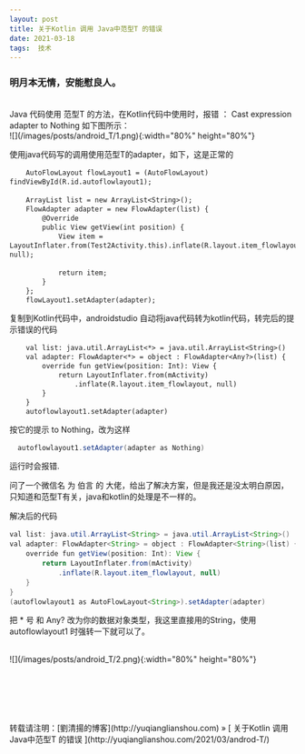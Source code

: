 ```yaml
---
layout: post  
title: 关于Kotlin 调用 Java中范型T 的错误
date: 2021-03-18  
tags:  技术
---
```

### 明月本无情，安能慰良人。
<br/> 
Java 代码使用 范型T 的方法，在Kotlin代码中使用时，报错 ：  Cast expression adapter to Nothing   
如下图所示：

<br/>
![](/images/posts/android_T/1.png){:width="80%" height="80%"}  
<br/>

使用java代码写的调用使用范型T的adapter，如下，这是正常的  

        
        AutoFlowLayout flowLayout1 = (AutoFlowLayout) findViewById(R.id.autoflowlayout1);

        ArrayList list = new ArrayList<String>();
        FlowAdapter adapter = new FlowAdapter(list) {
            @Override
            public View getView(int position) {
                View item = LayoutInflater.from(Test2Activity.this).inflate(R.layout.item_flowlayout, null);

                return item;
            }
        };
        flowLayout1.setAdapter(adapter);



复制到Kotlin代码中，androidstudio 自动将java代码转为kotlin代码，转完后的提示错误的代码  

        val list: java.util.ArrayList<*> = java.util.ArrayList<String>()
        val adapter: FlowAdapter<*> = object : FlowAdapter<Any?>(list) {
            override fun getView(position: Int): View {
                return LayoutInflater.from(mActivity)
                    .inflate(R.layout.item_flowlayout, null)
            }
        }
        autoflowlayout1.setAdapter(adapter)

按它的提示 to Nothing，改为这样      

```java
  autoflowlayout1.setAdapter(adapter as Nothing)  
```
运行时会报错.  

问了一个微信名 为 伯言 的 大佬，给出了解决方案，但是我还是没太明白原因，只知道和范型T有关，java和kotlin的处理是不一样的。 

解决后的代码  

```java
val list: java.util.ArrayList<String> = java.util.ArrayList<String>()
val adapter: FlowAdapter<String> = object : FlowAdapter<String>(list) {
    override fun getView(position: Int): View {
        return LayoutInflater.from(mActivity)
            .inflate(R.layout.item_flowlayout, null)
    }
}
(autoflowlayout1 as AutoFlowLayout<String>).setAdapter(adapter)
```
把 * 号 和 Any? 改为你的数据对象类型，我这里直接用的String，使用 autoflowlayout1 时强转一下就可以了。

<br/>
![](/images/posts/android_T/2.png){:width="80%" height="80%"}  
<br/>




<br/> 
<br/> 
<br/> 
<br/> 
<br/> 
<br/> 
转载请注明：[劉清揚的博客](http://yuqianglianshou.com) » [ 关于Kotlin 调用 Java中范型T 的错误 ](http://yuqianglianshou.com/2021/03/androd-T/)  
<br/>